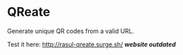 # QReate
Generate unique QR codes from a valid URL.

Test it here: http://rasul-qreate.surge.sh/ ***website outdated***
